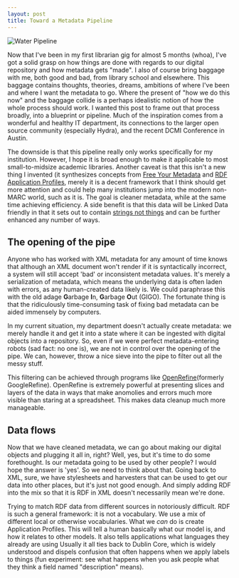 ```yaml
---
layout: post
title: Toward a Metadata Pipeline
---
```


![Water Pipeline](http://img.photobucket.com/albums/v412/ejones6286/water-pipeline.jpg~original)

Now that I've been in my first librarian gig for almost 5 months (whoa), I've got a solid grasp on how things are done with regards to our digital repository and how metadata gets "made". I also of course bring baggage with me, both good and bad, from library school and elsewhere. This baggage contains thoughts, theories, dreams, ambitions of where I've been and where I want the metadata to go. Where the present of "how we do this now" and the baggage collide is a perhaps idealistic notion of how the whole process should work. I wanted this post to frame out that process broadly, into a blueprint or pipeline. Much of the inspiration comes from a wonderful and healthy IT department, its connections to the larger open source community (especially Hydra), and the recent DCMI Conference in Austin.   

The downside is that this pipeline really only works specifically for my institution. However, I hope it is broad enough to make it applicable to most small-to-midsize academic libraries. Another caveat is that this isn't a new thing I invented (it synthesizes concepts from [Free Your Metadata](freeyourmetadata.org) and [RDF Application Profiles](http://wiki.dublincore.org/index.php/RDF_Application_Profiles), merely it is a decent framework that I think should get more attention and could help many institutions jump into the modern non-MARC world, such as it is. The goal is cleaner metadata, while at the same time achieving efficiency. A side benefit is that this data will be Linked Data friendly in that it sets out to contain [strings not things](http://youtu.be/GDApdVcCQ9A?t=14m44s) and can be further enhanced any number of ways.   

## The opening of the pipe 

Anyone who has worked with XML metadata for any amount of time knows that although an XML document won't render if it is syntactically incorrect, a system will still accept 'bad' or inconsistent metadata values. It's merely a serialization of metadata, which means the underlying data is often laden with errors, as any human-created data likely is. We could paraphrase this with the old adage **G**arbage **I**n, **G**arbage **O**ut (GIGO). The fortunate thing is that the ridiculously time-consuming task of fixing bad metadata can be aided immensely by computers. 

In my current situation, my department doesn't actually create metadata: we merely handle it and get it into a state where it can be ingested with digital objects into a repository. So, even if we were perfect metadata-entering robots (sad fact: no one is), we are not in control over the opening of the pipe. We can, however, throw a nice sieve into the pipe to filter out all the messy stuff.  

This filtering can be achieved through programs like [OpenRefine](http://openrefine.org/)(formerly GoogleRefine). OpenRefine is extremely powerful at presenting slices and layers of the data in ways that make anomolies and errors much more visible than staring at a spreadsheet. This makes data cleanup much more manageable.  

## Data flows  

Now that we have cleaned metadata, we can go about making our digital objects and plugging it all in, right? Well, yes, but it's time to do some forethought. Is our metadata going to be used by other people? I would hope the answer is 'yes'. So we need to think about that. Going back to XML, sure, we have stylesheets and harvesters that can be used to get our data into other places, but it's just not good enough. And simply adding RDF into the mix so that it is RDF in XML doesn't necessarily mean we're done.  

Trying to match RDF data from different sources in notoriously difficult. RDF is such a general framework: it is not a vocabulary. We use a mix of different local or otherwise vocabularies. What we *can* do is create Application Profiles. This will tell a human basically what our model is, and how it relates to other models. It also tells applications what languages they already are using  Usually it all ties back to Dublin Core, which is widely understood and dispels confusion that often happens when we apply labels to things (fun experiment: see what happens when you ask people what they think a field named "description" means).  
